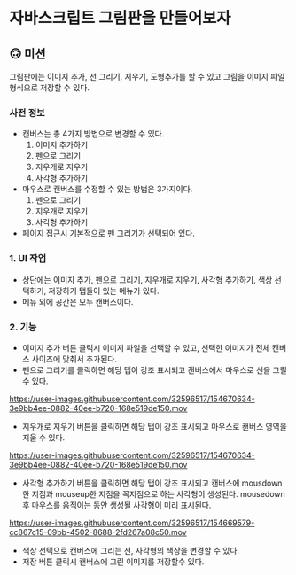 # 자바스크립트 그림판을 만들어보자

## 🙃 미션

그림판에는 이미지 추가, 선 그리기, 지우기, 도형추가를 할 수 있고 그림을 이미지 파일 형식으로 저장할 수 있다.

### 사전 정보
- 캔버스는 총 4가지 방법으로 변경할 수 있다.
  1. 이미지 추가하기
  2. 펜으로 그리기
  3. 지우개로 지우기
  4. 사각형 추가하기
- 마우스로 캔버스를 수정할 수 있는 방법은 3가지이다.
  1. 펜으로 그리기
  2. 지우개로 지우기
  3. 사각형 추가하기
- 페이지 접근시 기본적으로 펜 그리기가 선택되어 있다.

### 1. UI 작업
- 상단에는 이미지 추가, 펜으로 그리기, 지우개로 지우기, 사각형 추가하기, 색상 선택하기, 저장하기 탭들이 있는 메뉴가 있다.
- 메뉴 외에 공간은 모두 캔버스이다.

### 2. 기능
- 이미지 추가 버튼 클릭시 이미지 파일을 선택할 수 있고, 선택한 이미지가 전체 캔버스 사이즈에 맞춰서 추가된다.
- 펜으로 그리기를 클릭하면 해당 탭이 강조 표시되고 캔버스에서 마우스로 선을 그릴수 있다.

https://user-images.githubusercontent.com/32596517/154670634-3e9bb4ee-0882-40ee-b720-168e519de150.mov

- 지우개로 지우기 버튼을 클릭하면 해당 탭이 강조 표시되고 마우스로 캔버스 영역을 지울 수 있다.

https://user-images.githubusercontent.com/32596517/154670634-3e9bb4ee-0882-40ee-b720-168e519de150.mov

- 사각형 추가하기 버튼을 클릭하면 해당 탭이 강조 표시되고 캔버스에 mousdown한 지점과 mouseup한 지점을 꼭지점으로 하는 사각형이 생성된다. mousedown후 마우스를 움직이는 동안 생성될 사각형이 미리 표시된다.

https://user-images.githubusercontent.com/32596517/154669579-cc867c15-09bb-4502-8688-2fd267a08c50.mov

- 색상 선택으로 캔버스에 그리는 선, 사각형의 색상을 변경할 수 있다.
- 저장 버튼 클릭시 캔버스에 그린 이미지를 저장할수 있다.
